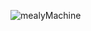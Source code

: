 ![mealyMachine](https://user-images.githubusercontent.com/64336826/146919515-bdbbb34a-6de0-48de-ac5f-a521b655dfcb.png)

